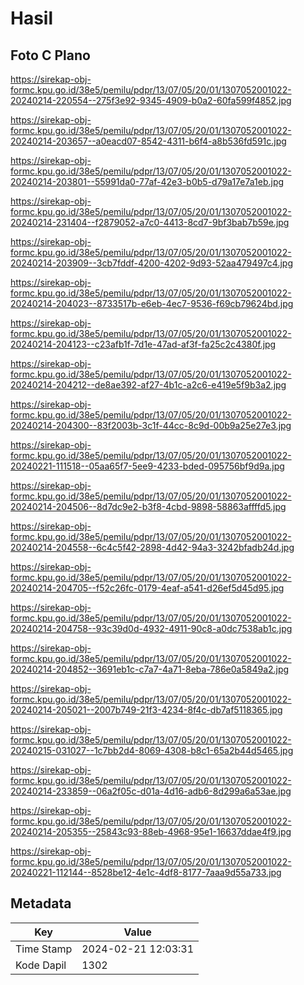 # Hasil

## Foto C Plano

https://sirekap-obj-formc.kpu.go.id/38e5/pemilu/pdpr/13/07/05/20/01/1307052001022-20240214-220554--275f3e92-9345-4909-b0a2-60fa599f4852.jpg

https://sirekap-obj-formc.kpu.go.id/38e5/pemilu/pdpr/13/07/05/20/01/1307052001022-20240214-203657--a0eacd07-8542-4311-b6f4-a8b536fd591c.jpg

https://sirekap-obj-formc.kpu.go.id/38e5/pemilu/pdpr/13/07/05/20/01/1307052001022-20240214-203801--55991da0-77af-42e3-b0b5-d79a17e7a1eb.jpg

https://sirekap-obj-formc.kpu.go.id/38e5/pemilu/pdpr/13/07/05/20/01/1307052001022-20240214-231404--f2879052-a7c0-4413-8cd7-9bf3bab7b59e.jpg

https://sirekap-obj-formc.kpu.go.id/38e5/pemilu/pdpr/13/07/05/20/01/1307052001022-20240214-203909--3cb7fddf-4200-4202-9d93-52aa479497c4.jpg

https://sirekap-obj-formc.kpu.go.id/38e5/pemilu/pdpr/13/07/05/20/01/1307052001022-20240214-204023--8733517b-e6eb-4ec7-9536-f69cb79624bd.jpg

https://sirekap-obj-formc.kpu.go.id/38e5/pemilu/pdpr/13/07/05/20/01/1307052001022-20240214-204123--c23afb1f-7d1e-47ad-af3f-fa25c2c4380f.jpg

https://sirekap-obj-formc.kpu.go.id/38e5/pemilu/pdpr/13/07/05/20/01/1307052001022-20240214-204212--de8ae392-af27-4b1c-a2c6-e419e5f9b3a2.jpg

https://sirekap-obj-formc.kpu.go.id/38e5/pemilu/pdpr/13/07/05/20/01/1307052001022-20240214-204300--83f2003b-3c1f-44cc-8c9d-00b9a25e27e3.jpg

https://sirekap-obj-formc.kpu.go.id/38e5/pemilu/pdpr/13/07/05/20/01/1307052001022-20240221-111518--05aa65f7-5ee9-4233-bded-095756bf9d9a.jpg

https://sirekap-obj-formc.kpu.go.id/38e5/pemilu/pdpr/13/07/05/20/01/1307052001022-20240214-204506--8d7dc9e2-b3f8-4cbd-9898-58863affffd5.jpg

https://sirekap-obj-formc.kpu.go.id/38e5/pemilu/pdpr/13/07/05/20/01/1307052001022-20240214-204558--6c4c5f42-2898-4d42-94a3-3242bfadb24d.jpg

https://sirekap-obj-formc.kpu.go.id/38e5/pemilu/pdpr/13/07/05/20/01/1307052001022-20240214-204705--f52c26fc-0179-4eaf-a541-d26ef5d45d95.jpg

https://sirekap-obj-formc.kpu.go.id/38e5/pemilu/pdpr/13/07/05/20/01/1307052001022-20240214-204758--93c39d0d-4932-4911-90c8-a0dc7538ab1c.jpg

https://sirekap-obj-formc.kpu.go.id/38e5/pemilu/pdpr/13/07/05/20/01/1307052001022-20240214-204852--3691eb1c-c7a7-4a71-8eba-786e0a5849a2.jpg

https://sirekap-obj-formc.kpu.go.id/38e5/pemilu/pdpr/13/07/05/20/01/1307052001022-20240214-205021--2007b749-21f3-4234-8f4c-db7af5118365.jpg

https://sirekap-obj-formc.kpu.go.id/38e5/pemilu/pdpr/13/07/05/20/01/1307052001022-20240215-031027--1c7bb2d4-8069-4308-b8c1-65a2b44d5465.jpg

https://sirekap-obj-formc.kpu.go.id/38e5/pemilu/pdpr/13/07/05/20/01/1307052001022-20240214-233859--06a2f05c-d01a-4d16-adb6-8d299a6a53ae.jpg

https://sirekap-obj-formc.kpu.go.id/38e5/pemilu/pdpr/13/07/05/20/01/1307052001022-20240214-205355--25843c93-88eb-4968-95e1-16637ddae4f9.jpg

https://sirekap-obj-formc.kpu.go.id/38e5/pemilu/pdpr/13/07/05/20/01/1307052001022-20240221-112144--8528be12-4e1c-4df8-8177-7aaa9d55a733.jpg


## Metadata

| Key        | Value               |
| ---------- | ------------------- |
| Time Stamp | 2024-02-21 12:03:31 |
| Kode Dapil | 1302                |



